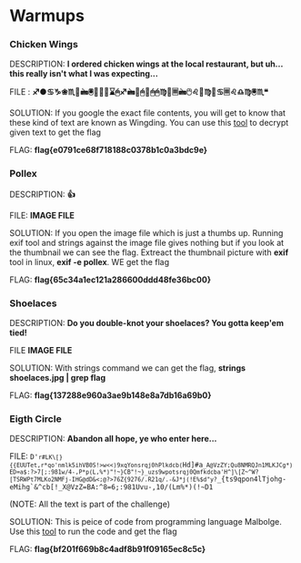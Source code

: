 # Warmups

### Chicken Wings

DESCRIPTION: **I ordered chicken wings at the local restaurant, but uh... this really isn't what I was expecting...**

FILE : **♐●♋♑❀♏📁🖮🖲📂♍♏⌛🖰♐🖮📂🖰📂🖰🖰♍📁🗏🖮🖰♌📂♍📁♋🗏♌♎♍🖲♏❝**

SOLUTION: If you google the exact file contents, you will get to know that these kind of text are known as Wingding. You can use this [tool](https://lingojam.com/WingDing) to decrypt
given text to get the flag

FLAG: **flag{e0791ce68f718188c0378b1c0a3bdc9e}**

### Pollex

DESCRIPTION: **👍**

FILE: **IMAGE FILE**

SOLUTION: If you open the image file which is just a thumbs up. Running exif tool and strings against the image file gives nothing but if you look at the thumbnail we can see the
flag. Extreact the thumbnail picture with **exif** tool in linux, **exif -e pollex**. WE get the flag

FLAG: **flag{65c34a1ec121a286600ddd48fe36bc00}**

### Shoelaces

DESCRIPTION: **Do you double-knot your shoelaces? You gotta keep'em tied!**

FILE **IMAGE FILE**

SOLUTION: With strings command we can get the flag, **strings shoelaces.jpg | grep flag**

FLAG: **flag{137288e960a3ae9b148e8a7db16a69b0}**

### Eigth Circle

DESCRIPTION: **Abandon all hope, ye who enter here...**

FILE: <code>D'`r#LK\[}{{EUUTet,r*qo'nmlk5ihVB0S!>w<<)9xqYonsrqj0hPlkdcb(`Hd]#a`_A@VzZY;Qu8NMRQJn1MLKJCg*)ED=a$:?>7[;:981w/4-,P*p(L,%*)"!~}CB"!~}_uzs9wpotsrqj0Qmfkdcba'H^]\[Z~^W?[TSRWPt7MLKo2NMFj-IHG@dD&<;@?>76Z{9276/.R21q/.-&J*j(!E%$d"y?`_{ts9qpon4lTjohg-eMihg`&^cb[!_X@VzZ<RWVOTSLpP2HMFEDhBAFE>=BA:^8=6;:981Uvu-,10/(Lm%*)(!~D1</code>

(NOTE: All the text is part of the challenge)

SOLUTION: This is peice of code from programming language Malbolge. Use this [tool](https://www.tutorialspoint.com/execute_malbolge_online.php) to run the code and get the flag

FLAG: **flag{bf201f669b8c4adf8b91f09165ec8c5c}**
